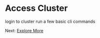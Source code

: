 # Access Cluster

login to cluster
run a few basic cli commands

Next: [Explore More](../03-explore.md)